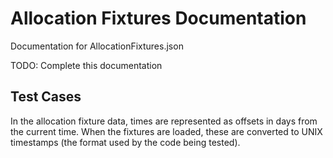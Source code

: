 Allocation Fixtures Documentation
=================================

Documentation for AllocationFixtures.json

TODO: Complete this documentation


Test Cases
----------

In the allocation fixture data, times are represented as offsets in days from the
current time. When the fixtures are loaded, these are converted to UNIX
timestamps (the format used by the code being tested).